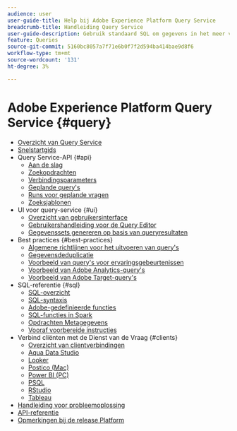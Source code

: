 ```yaml
---
audience: user
user-guide-title: Help bij Adobe Experience Platform Query Service
breadcrumb-title: Handleiding Query Service
user-guide-description: Gebruik standaard SQL om gegevens in het meer van Gegevens van het Platform te vragen.
feature: Queries
source-git-commit: 5160bc8057a7f71e6b0f7f2d594ba414bae9d8f6
workflow-type: tm+mt
source-wordcount: '131'
ht-degree: 3%

---
```



# Adobe Experience Platform Query Service {#query}

- [Overzicht van Query Service](home.md)
- [Snelstartgids](quickstart.md)
- Query Service-API {#api}
   - [Aan de slag](api/getting-started.md)
   - [Zoekopdrachten](api/queries.md)
   - [Verbindingsparameters](api/connection-parameters.md)
   - [Geplande query&#39;s](api/scheduled-queries.md)
   - [Runs voor geplande vragen](api/runs-scheduled-queries.md)
   - [Zoeksjablonen](api/query-templates.md)
- UI voor query-service {#ui}
   - [Overzicht van gebruikersinterface](ui/overview.md)
   - [Gebruikershandleiding voor de Query Editor](ui/user-guide.md)
   - [Gegevenssets genereren op basis van queryresultaten](ui/create-datasets.md)
- Best practices {#best-practices}
   - [Algemene richtlijnen voor het uitvoeren van query&#39;s](best-practices/writing-queries.md)
   - [Gegevensdeduplicatie](best-practices/deduplication.md)
   - [Voorbeeld van query&#39;s voor ervaringsgebeurtenissen](best-practices/experience-event-queries.md)
   - [Voorbeeld van Adobe Analytics-query&#39;s](best-practices/adobe-analytics.md)
   - [Voorbeeld van Adobe Target-query&#39;s](best-practices/adobe-target.md)
- SQL-referentie {#sql}
   - [SQL-overzicht](sql/overview.md)
   - [SQL-syntaxis](sql/syntax.md)
   - [Adobe-gedefinieerde functies](sql/adobe-defined-functions.md)
   - [SQL-functies in Spark](sql/spark-sql-functions.md)
   - [Opdrachten Metagegevens](sql/metadata.md)
   - [Vooraf voorbereide instructies](sql/prepared-statements.md)
- Verbind cliënten met de Dienst van de Vraag {#clients}
   - [Overzicht van clientverbindingen](clients/overview.md)
   - [Aqua Data Studio](clients/aqua-data-studio.md)
   - [Looker](clients/looker.md)
   - [Postico (Mac)](clients/postico.md)
   - [Power BI (PC)](clients/power-bi.md)
   - [PSQL](clients/psql.md)
   - [RStudio](clients/rstudio.md)
   - [Tableau](clients/tableau.md)
- [Handleiding voor probleemoplossing](troubleshooting-guide.md)
- [API-referentie](https://www.adobe.io/experience-platform-apis/references/query-service/)
- [Opmerkingen bij de release Platform](https://www.adobe.com/go/platform-release-notes-en)